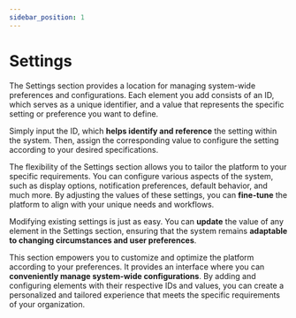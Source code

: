```yaml
---
sidebar_position: 1
---
```


# Settings

The Settings section provides a location for managing system-wide preferences and configurations. Each element you add consists of an ID, which serves as a unique identifier, and a value that represents the specific setting or preference you want to define.

Simply input the ID, which **helps identify and reference** the setting within the system. Then, assign the corresponding value to configure the setting according to your desired specifications.

The flexibility of the Settings section allows you to tailor the platform to your specific requirements. You can configure various aspects of the system, such as display options, notification preferences, default behavior, and much more. By adjusting the values of these settings, you can **fine-tune** the platform to align with your unique needs and workflows.

Modifying existing settings is just as easy. You can **update** the value of any element in the Settings section, ensuring that the system remains **adaptable to changing circumstances and user preferences**.

This section empowers you to customize and optimize the platform according to your preferences. It provides an interface where you can **conveniently manage system-wide configurations**. By adding and configuring elements with their respective IDs and values, you can create a personalized and tailored experience that meets the specific requirements of your organization.
